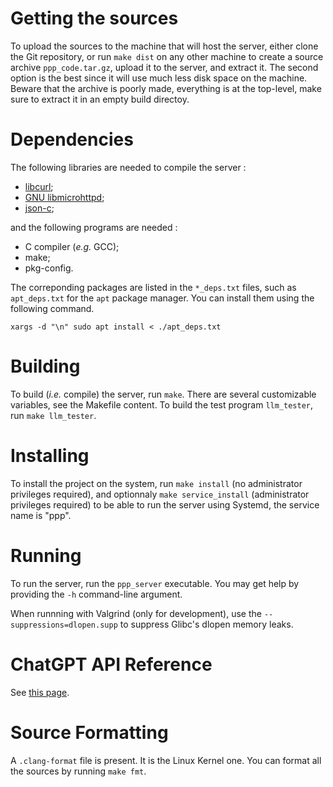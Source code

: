 # Getting the sources

To upload the sources to the machine that will host the server, either clone the
Git repository, or run `make dist` on any other machine to create a source
archive `ppp_code.tar.gz`, upload it to the server, and extract it. The second
option is the best since it will use much less disk space on the machine. Beware
that the archive is poorly made, everything is at the top-level, make sure to
extract it in an empty build directoy.


# Dependencies

The following libraries are needed to compile the server :

- [libcurl](https://curl.se/libcurl/c/);
- [GNU libmicrohttpd](https://www.gnu.org/software/libmicrohttpd/);
- [json-c](https://json-c.github.io/json-c/json-c-0.17/doc/html/index.html);

and the following programs are needed :

- C compiler (*e.g.* GCC);
- make;
- pkg-config.

The correponding packages are listed in the `*_deps.txt` files, such as
`apt_deps.txt` for the `apt` package manager. You can install them using the
following command.

```shell
xargs -d "\n" sudo apt install < ./apt_deps.txt
```

# Building

To build (*i.e.* compile) the server, run `make`. There are several customizable
variables, see the Makefile content. To build the test program `llm_tester`, run
`make llm_tester`.

# Installing

To install the project on the system, run `make install` (no administrator
privileges required), and optionnaly `make service_install` (administrator
privileges required) to be able to run the server using Systemd, the service
name is "ppp".

# Running

To run the server, run the `ppp_server` executable. You may get help by
providing the `-h` command-line argument.

When runnning with Valgrind (only for development), use the
`--suppressions=dlopen.supp` to suppress Glibc's dlopen memory leaks.

# ChatGPT API Reference

See [this page](https://platform.openai.com/docs/api-reference/chat/create).

# Source Formatting

A `.clang-format` file is present. It is the Linux Kernel one. You can format
all the sources by running `make fmt`.
